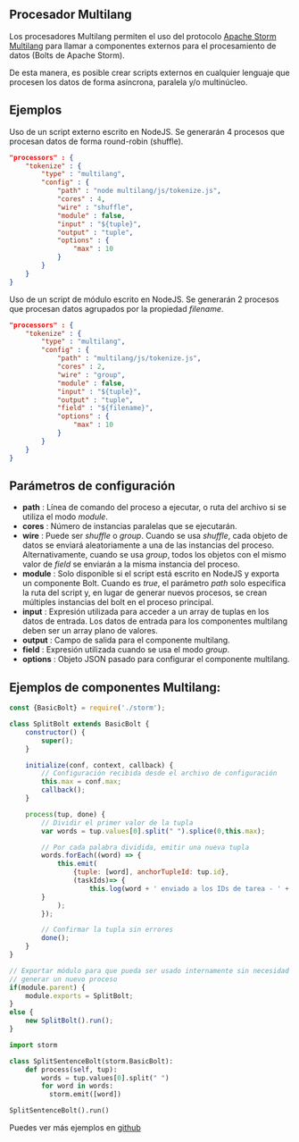 ## Procesador Multilang

Los procesadores Multilang permiten el uso del protocolo [Apache Storm Multilang](http://storm.apache.org/releases/1.1.2/Multilang-protocol.html) para llamar a componentes externos para el procesamiento de datos (Bolts de Apache Storm).

De esta manera, es posible crear scripts externos en cualquier lenguaje que procesen los datos de forma asíncrona, paralela y/o multinúcleo.

## Ejemplos
Uso de un script externo escrito en NodeJS. Se generarán 4 procesos que procesan datos de forma round-robin (shuffle).
```json
"processors" : {
	"tokenize" : {
		"type" : "multilang",
		"config" : {
			"path" : "node multilang/js/tokenize.js",
			"cores" : 4,
			"wire" : "shuffle",
			"module" : false,
			"input" : "${tuple}",
			"output" : "tuple",
			"options" : {
				"max" : 10
			}
		}
	}
}
```

Uso de un script de módulo escrito en NodeJS. Se generarán 2 procesos que procesan datos agrupados por la propiedad *filename*.
```json
"processors" : {
	"tokenize" : {
		"type" : "multilang",
		"config" : {
			"path" : "multilang/js/tokenize.js",
			"cores" : 2,
			"wire" : "group",
			"module" : false,
			"input" : "${tuple}",
			"output" : "tuple",
			"field" : "${filename}",			
			"options" : {
				"max" : 10
			}
		}
	}
}
```

## Parámetros de configuración
* **path** : Línea de comando del proceso a ejecutar, o ruta del archivo si se utiliza el modo *module*.
* **cores** : Número de instancias paralelas que se ejecutarán.
* **wire** : Puede ser *shuffle* o *group*. Cuando se usa *shuffle*, cada objeto de datos se enviará aleatoriamente a una de las instancias del proceso. Alternativamente, cuando se usa *group*, todos los objetos con el mismo valor de *field* se enviarán a la misma instancia del proceso.
* **module** : Solo disponible si el script está escrito en NodeJS y exporta un componente Bolt. Cuando es *true*, el parámetro *path* solo especifica la ruta del script y, en lugar de generar nuevos procesos, se crean múltiples instancias del bolt en el proceso principal.
* **input** : Expresión utilizada para acceder a un array de tuplas en los datos de entrada. Los datos de entrada para los componentes multilang deben ser un array plano de valores.
* **output** : Campo de salida para el componente multilang.
* **field** : Expresión utilizada cuando se usa el modo *group*.
* **options** : Objeto JSON pasado para configurar el componente multilang.

## Ejemplos de componentes Multilang:

```javascript
const {BasicBolt} = require('./storm');

class SplitBolt extends BasicBolt {
	constructor() {
		super();
	}

	initialize(conf, context, callback) {
		// Configuración recibida desde el archivo de configuración
		this.max = conf.max;
		callback();
	}

	process(tup, done) {
		// Dividir el primer valor de la tupla
		var words = tup.values[0].split(" ").splice(0,this.max);

		// Por cada palabra dividida, emitir una nueva tupla
		words.forEach((word) => {
			this.emit(
				{tuple: [word], anchorTupleId: tup.id},
				(taskIds)=> {
					this.log(word + ' enviado a los IDs de tarea - ' + taskIds);
      	}
			);
		});

		// Confirmar la tupla sin errores
		done();
	}
}

// Exportar módulo para que pueda ser usado internamente sin necesidad de
// generar un nuevo proceso
if(module.parent) {
	module.exports = SplitBolt;
}
else {
	new SplitBolt().run();
}
```

```python
import storm

class SplitSentenceBolt(storm.BasicBolt):
    def process(self, tup):
        words = tup.values[0].split(" ")
        for word in words:
          storm.emit([word])

SplitSentenceBolt().run()
```

Puedes ver más ejemplos en [github](https://github.com/solzimer/nsyslog/tree/master/multilang)
